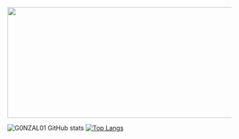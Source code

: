 <p align="center">
  <img width="1360" height="250" src=[[https://github.com/G0NZAL01/G0NZAL0/blob/main/G0NZAL0/LOGO.jpg]>
</p>
<p align="center"> 
  
  ![G0NZAL01 GitHub stats]( https://github-readme-stats.vercel.app/api?username=G0NZAL01&count_private=true&&theme=tokyonight)
  [![Top Langs](https://github-readme-stats.vercel.app/api/top-langs/?username=G0NZAL01&layout=donut-vertical&theme=tokyonight)](https://github.com/G0NZAL01/github-readme-stats)
</p> 
